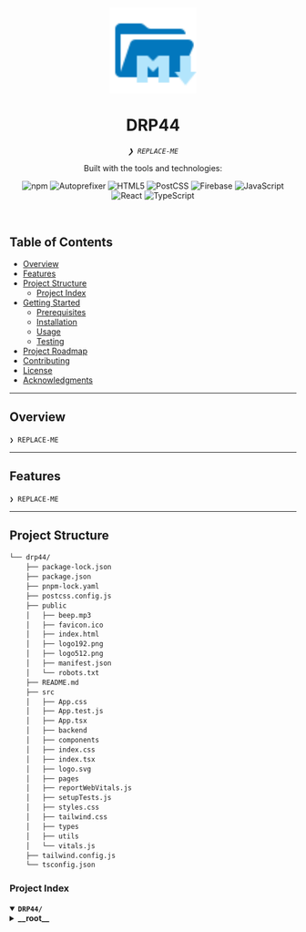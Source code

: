<p align="center">
    <img src="https://raw.githubusercontent.com/PKief/vscode-material-icon-theme/ec559a9f6bfd399b82bb44393651661b08aaf7ba/icons/folder-markdown-open.svg" align="center" width="30%">
</p>
<p align="center"><h1 align="center">DRP44</h1></p>
<p align="center">
	<em><code>❯ REPLACE-ME</code></em>
</p>
<p align="center">
	<!-- local repository, no metadata badges. --></p>
<p align="center">Built with the tools and technologies:</p>
<p align="center">
	<img src="https://img.shields.io/badge/npm-CB3837.svg?style=default&logo=npm&logoColor=white" alt="npm">
	<img src="https://img.shields.io/badge/Autoprefixer-DD3735.svg?style=default&logo=Autoprefixer&logoColor=white" alt="Autoprefixer">
	<img src="https://img.shields.io/badge/HTML5-E34F26.svg?style=default&logo=HTML5&logoColor=white" alt="HTML5">
	<img src="https://img.shields.io/badge/PostCSS-DD3A0A.svg?style=default&logo=PostCSS&logoColor=white" alt="PostCSS">
	<img src="https://img.shields.io/badge/Firebase-FFCA28.svg?style=default&logo=Firebase&logoColor=black" alt="Firebase">
	<img src="https://img.shields.io/badge/JavaScript-F7DF1E.svg?style=default&logo=JavaScript&logoColor=black" alt="JavaScript">
	<img src="https://img.shields.io/badge/React-61DAFB.svg?style=default&logo=React&logoColor=black" alt="React">
	<img src="https://img.shields.io/badge/TypeScript-3178C6.svg?style=default&logo=TypeScript&logoColor=white" alt="TypeScript">
</p>
<br>

##  Table of Contents

- [ Overview](#-overview)
- [ Features](#-features)
- [ Project Structure](#-project-structure)
  - [ Project Index](#-project-index)
- [ Getting Started](#-getting-started)
  - [ Prerequisites](#-prerequisites)
  - [ Installation](#-installation)
  - [ Usage](#-usage)
  - [ Testing](#-testing)
- [ Project Roadmap](#-project-roadmap)
- [ Contributing](#-contributing)
- [ License](#-license)
- [ Acknowledgments](#-acknowledgments)

---

##  Overview

<code>❯ REPLACE-ME</code>

---

##  Features

<code>❯ REPLACE-ME</code>

---

##  Project Structure

```sh
└── drp44/
    ├── package-lock.json
    ├── package.json
    ├── pnpm-lock.yaml
    ├── postcss.config.js
    ├── public
    │   ├── beep.mp3
    │   ├── favicon.ico
    │   ├── index.html
    │   ├── logo192.png
    │   ├── logo512.png
    │   ├── manifest.json
    │   └── robots.txt
    ├── README.md
    ├── src
    │   ├── App.css
    │   ├── App.test.js
    │   ├── App.tsx
    │   ├── backend
    │   ├── components
    │   ├── index.css
    │   ├── index.tsx
    │   ├── logo.svg
    │   ├── pages
    │   ├── reportWebVitals.js
    │   ├── setupTests.js
    │   ├── styles.css
    │   ├── tailwind.css
    │   ├── types
    │   ├── utils
    │   └── vitals.js
    ├── tailwind.config.js
    └── tsconfig.json
```


###  Project Index
<details open>
	<summary><b><code>DRP44/</code></b></summary>
	<details> <!-- __root__ Submodule -->
		<summary><b>__root__</b></summary>
		<blockquote>
			<table>
			<tr>
				<td><b><a href='./drp44/blob/master/package-lock.json'>package-lock.json</a></b></td>
				
			</tr>
			<tr>
				<td><b><a href='./drp44/blob/master/package.json'>package.json</a></b></td>
				
			</tr>
			<tr>
				<td><b><a href='./drp44/blob/master/pnpm-lock.yaml'>pnpm-lock.yaml</a></b></td>
				
			</tr>
			<tr>
				<td><b><a href='./drp44/blob/master/postcss.config.js'>postcss.config.js</a></b></td>
				
			</tr>
			<tr>
				<td><b><a href='./drp44/blob/master/tailwind.config.js'>tailwind.config.js</a></b></td>
				
			</tr>
			<tr>
				<td><b><a href='./drp44/blob/master/tsconfig.json'>tsconfig.json</a></b></td>
				
			</tr>
			</table>
		</blockquote>
	</details>
	<details> <!-- public Submodule -->
		<summary><b>public</b></summary>
		<blockquote>
			<table>
			<tr>
				<td><b><a href='./drp44/blob/master/public\index.html'>index.html</a></b></td>
				
			</tr>
			<tr>
				<td><b><a href='./drp44/blob/master/public\manifest.json'>manifest.json</a></b></td>
				
			</tr>
			<tr>
				<td><b><a href='./drp44/blob/master/public\robots.txt'>robots.txt</a></b></td>
				
			</tr>
			</table>
		</blockquote>
	</details>
	<details> <!-- src Submodule -->
		<summary><b>src</b></summary>
		<blockquote>
			<table>
			<tr>
				<td><b><a href='./drp44/blob/master/src\App.css'>App.css</a></b></td>
				
			</tr>
			<tr>
				<td><b><a href='./drp44/blob/master/src\App.test.js'>App.test.js</a></b></td>
				
			</tr>
			<tr>
				<td><b><a href='./drp44/blob/master/src\App.tsx'>App.tsx</a></b></td>
				
			</tr>
			<tr>
				<td><b><a href='./drp44/blob/master/src\index.css'>index.css</a></b></td>
				
			</tr>
			<tr>
				<td><b><a href='./drp44/blob/master/src\index.tsx'>index.tsx</a></b></td>
				
			</tr>
			<tr>
				<td><b><a href='./drp44/blob/master/src\reportWebVitals.js'>reportWebVitals.js</a></b></td>
				
			</tr>
			<tr>
				<td><b><a href='./drp44/blob/master/src\setupTests.js'>setupTests.js</a></b></td>
				
			</tr>
			<tr>
				<td><b><a href='./drp44/blob/master/src\styles.css'>styles.css</a></b></td>
				
			</tr>
			<tr>
				<td><b><a href='./drp44/blob/master/src\tailwind.css'>tailwind.css</a></b></td>
				
			</tr>
			<tr>
				<td><b><a href='./drp44/blob/master/src\vitals.js'>vitals.js</a></b></td>
				
			</tr>
			</table>
			<details>
				<summary><b>backend</b></summary>
				<blockquote>
					<table>
					<tr>
						<td><b><a href='./drp44/blob/master/src\backend\data-models.ts'>data-models.ts</a></b></td>
						
					</tr>
					<tr>
						<td><b><a href='./drp44/blob/master/src\backend\db.tsx'>db.tsx</a></b></td>
						
					</tr>
					<tr>
						<td><b><a href='./drp44/blob/master/src\backend\firebase.config.js'>firebase.config.js</a></b></td>
						
					</tr>
					<tr>
						<td><b><a href='./drp44/blob/master/src\backend\hospitals.tsx'>hospitals.tsx</a></b></td>
						
					</tr>
					<tr>
						<td><b><a href='./drp44/blob/master/src\backend\hospitals.txt'>hospitals.txt</a></b></td>
						
					</tr>
					<tr>
						<td><b><a href='./drp44/blob/master/src\backend\metrics.js'>metrics.js</a></b></td>
						
					</tr>
					</table>
				</blockquote>
			</details>
			<details>
				<summary><b>components</b></summary>
				<blockquote>
					<table>
					<tr>
						<td><b><a href='./drp44/blob/master/src\components\BackButton.tsx'>BackButton.tsx</a></b></td>
						
					</tr>
					<tr>
						<td><b><a href='./drp44/blob/master/src\components\BackButtonInfo.tsx'>BackButtonInfo.tsx</a></b></td>
						
					</tr>
					<tr>
						<td><b><a href='./drp44/blob/master/src\components\Dictation.tsx'>Dictation.tsx</a></b></td>
						
					</tr>
					<tr>
						<td><b><a href='./drp44/blob/master/src\components\FlowChartQuestionaire.tsx'>FlowChartQuestionaire.tsx</a></b></td>
						
					</tr>
					<tr>
						<td><b><a href='./drp44/blob/master/src\components\GoogleMapsApi.tsx'>GoogleMapsApi.tsx</a></b></td>
						
					</tr>
					<tr>
						<td><b><a href='./drp44/blob/master/src\components\GoogleMapsLogic.ts'>GoogleMapsLogic.ts</a></b></td>
						
					</tr>
					<tr>
						<td><b><a href='./drp44/blob/master/src\components\HospitalDiv.tsx'>HospitalDiv.tsx</a></b></td>
						
					</tr>
					<tr>
						<td><b><a href='./drp44/blob/master/src\components\UserContext.js'>UserContext.js</a></b></td>
						
					</tr>
					</table>
				</blockquote>
			</details>
			<details>
				<summary><b>pages</b></summary>
				<blockquote>
					<table>
					<tr>
						<td><b><a href='./drp44/blob/master/src\pages\Confirmation.tsx'>Confirmation.tsx</a></b></td>
						
					</tr>
					<tr>
						<td><b><a href='./drp44/blob/master/src\pages\Details.tsx'>Details.tsx</a></b></td>
						
					</tr>
					<tr>
						<td><b><a href='./drp44/blob/master/src\pages\DisplayMaps.tsx'>DisplayMaps.tsx</a></b></td>
						
					</tr>
					<tr>
						<td><b><a href='./drp44/blob/master/src\pages\DisplayMapsP.tsx'>DisplayMapsP.tsx</a></b></td>
						
					</tr>
					<tr>
						<td><b><a href='./drp44/blob/master/src\pages\Error.tsx'>Error.tsx</a></b></td>
						
					</tr>
					<tr>
						<td><b><a href='./drp44/blob/master/src\pages\FlowChart.tsx'>FlowChart.tsx</a></b></td>
						
					</tr>
					<tr>
						<td><b><a href='./drp44/blob/master/src\pages\HomeScreen.tsx'>HomeScreen.tsx</a></b></td>
						
					</tr>
					<tr>
						<td><b><a href='./drp44/blob/master/src\pages\HospitalScreen.tsx'>HospitalScreen.tsx</a></b></td>
						
					</tr>
					<tr>
						<td><b><a href='./drp44/blob/master/src\pages\Info.tsx'>Info.tsx</a></b></td>
						
					</tr>
					<tr>
						<td><b><a href='./drp44/blob/master/src\pages\NoneOfTheAbove.tsx'>NoneOfTheAbove.tsx</a></b></td>
						
					</tr>
					<tr>
						<td><b><a href='./drp44/blob/master/src\pages\One.tsx'>One.tsx</a></b></td>
						
					</tr>
					<tr>
						<td><b><a href='./drp44/blob/master/src\pages\Presentation.tsx'>Presentation.tsx</a></b></td>
						
					</tr>
					<tr>
						<td><b><a href='./drp44/blob/master/src\pages\RedPatients.tsx'>RedPatients.tsx</a></b></td>
						
					</tr>
					<tr>
						<td><b><a href='./drp44/blob/master/src\pages\RegisterHospital.tsx'>RegisterHospital.tsx</a></b></td>
						
					</tr>
					<tr>
						<td><b><a href='./drp44/blob/master/src\pages\SuccessfulHospitalRegistration.tsx'>SuccessfulHospitalRegistration.tsx</a></b></td>
						
					</tr>
					</table>
				</blockquote>
			</details>
			<details>
				<summary><b>types</b></summary>
				<blockquote>
					<table>
					<tr>
						<td><b><a href='./drp44/blob/master/src\types\BackInterface.ts'>BackInterface.ts</a></b></td>
						
					</tr>
					<tr>
						<td><b><a href='./drp44/blob/master/src\types\BackInterfaceInfo.ts'>BackInterfaceInfo.ts</a></b></td>
						
					</tr>
					<tr>
						<td><b><a href='./drp44/blob/master/src\types\FlowChartInterface.ts'>FlowChartInterface.ts</a></b></td>
						
					</tr>
					<tr>
						<td><b><a href='./drp44/blob/master/src\types\global.d.ts'>global.d.ts</a></b></td>
						
					</tr>
					<tr>
						<td><b><a href='./drp44/blob/master/src\types\HospitalDetails.ts'>HospitalDetails.ts</a></b></td>
						
					</tr>
					<tr>
						<td><b><a href='./drp44/blob/master/src\types\presentation.ts'>presentation.ts</a></b></td>
						
					</tr>
					<tr>
						<td><b><a href='./drp44/blob/master/src\types\question.ts'>question.ts</a></b></td>
						
					</tr>
					<tr>
						<td><b><a href='./drp44/blob/master/src\types\speech-recognition.d.ts'>speech-recognition.d.ts</a></b></td>
						
					</tr>
					<tr>
						<td><b><a href='./drp44/blob/master/src\types\stringWithImage.ts'>stringWithImage.ts</a></b></td>
						
					</tr>
					</table>
				</blockquote>
			</details>
			<details>
				<summary><b>utils</b></summary>
				<blockquote>
					<table>
					<tr>
						<td><b><a href='./drp44/blob/master/src\utils\button.ts'>button.ts</a></b></td>
						
					</tr>
					<tr>
						<td><b><a href='./drp44/blob/master/src\utils\category.enum.ts'>category.enum.ts</a></b></td>
						
					</tr>
					<tr>
						<td><b><a href='./drp44/blob/master/src\utils\gemini.ts'>gemini.ts</a></b></td>
						
					</tr>
					<tr>
						<td><b><a href='./drp44/blob/master/src\utils\select_flowchart.ts'>select_flowchart.ts</a></b></td>
						
					</tr>
					</table>
					<details>
						<summary><b>flowcharts</b></summary>
						<blockquote>
							<table>
							<tr>
								<td><b><a href='./drp44/blob/master/src\utils\flowcharts\abdominal_pain_in_adults.ts'>abdominal_pain_in_adults.ts</a></b></td>
								
							</tr>
							<tr>
								<td><b><a href='./drp44/blob/master/src\utils\flowcharts\back_pain.ts'>back_pain.ts</a></b></td>
								
							</tr>
							<tr>
								<td><b><a href='./drp44/blob/master/src\utils\flowcharts\chest_pain.ts'>chest_pain.ts</a></b></td>
								
							</tr>
							<tr>
								<td><b><a href='./drp44/blob/master/src\utils\flowcharts\children.ts'>children.ts</a></b></td>
								
							</tr>
							<tr>
								<td><b><a href='./drp44/blob/master/src\utils\flowcharts\none_of_the_above.ts'>none_of_the_above.ts</a></b></td>
								
							</tr>
							</table>
						</blockquote>
					</details>
				</blockquote>
			</details>
		</blockquote>
	</details>
</details>

---
##  Getting Started

###  Prerequisites

Before getting started with drp44, ensure your runtime environment meets the following requirements:

- **Programming Language:** TypeScript
- **Package Manager:** Npm


###  Installation

Install drp44 using one of the following methods:

**Build from source:**

1. Clone the drp44 repository:
```sh
❯ git clone ../drp44
```

2. Navigate to the project directory:
```sh
❯ cd drp44
```

3. Install the project dependencies:


**Using `npm`** &nbsp; [<img align="center" src="https://img.shields.io/badge/npm-CB3837.svg?style={badge_style}&logo=npm&logoColor=white" />](https://www.npmjs.com/)

```sh
❯ npm install
```




###  Usage
Run drp44 using the following command:
**Using `npm`** &nbsp; [<img align="center" src="https://img.shields.io/badge/npm-CB3837.svg?style={badge_style}&logo=npm&logoColor=white" />](https://www.npmjs.com/)

```sh
❯ npm start
```


###  Testing
Run the test suite using the following command:
**Using `npm`** &nbsp; [<img align="center" src="https://img.shields.io/badge/npm-CB3837.svg?style={badge_style}&logo=npm&logoColor=white" />](https://www.npmjs.com/)

```sh
❯ npm test
```


---
##  Project Roadmap

<!-- - [X] **`Task 1`**: <strike>Implement feature one.</strike>
- [ ] **`Task 2`**: Implement feature two.
- [ ] **`Task 3`**: Implement feature three. -->

---

##  Contributing

- **💬 [Join the Discussions](https://LOCAL//drp44/discussions)**: Share your insights, provide feedback, or ask questions.
- **🐛 [Report Issues](https://LOCAL//drp44/issues)**: Submit bugs found or log feature requests for the `drp44` project.
- **💡 [Submit Pull Requests](https://LOCAL//drp44/blob/main/CONTRIBUTING.md)**: Review open PRs, and submit your own PRs.

<details closed>
<summary>Contributing Guidelines</summary>

1. **Fork the Repository**: Start by forking the project repository to your LOCAL account.
2. **Clone Locally**: Clone the forked repository to your local machine using a git client.
   ```sh
   git clone ./drp44/
   ```
3. **Create a New Branch**: Always work on a new branch, giving it a descriptive name.
   ```sh
   git checkout -b new-feature-x
   ```
4. **Make Your Changes**: Develop and test your changes locally.
5. **Commit Your Changes**: Commit with a clear message describing your updates.
   ```sh
   git commit -m 'Implemented new feature x.'
   ```
6. **Push to LOCAL**: Push the changes to your forked repository.
   ```sh
   git push origin new-feature-x
   ```
7. **Submit a Pull Request**: Create a PR against the original project repository. Clearly describe the changes and their motivations.
8. **Review**: Once your PR is reviewed and approved, it will be merged into the main branch. Congratulations on your contribution!
</details>

<details closed>
<summary>Contributor Graph</summary>
<br>
<p align="left">
   <a href="https://LOCAL{//drp44/}graphs/contributors">
      <img src="https://contrib.rocks/image?repo=/drp44">
   </a>
</p>
</details>

---

---
